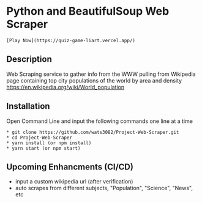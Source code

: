 # Python and BeautifulSoup Web Scraper



~~~
[Play Now](https://quiz-game-liart.vercel.app/)
~~~



## Description ##

Web Scraping service to gather info from the WWW
pulling from Wikipedia page containing top city populations of the world by area and density
https://en.wikipedia.org/wiki/World_population



## Installation ##
Open Command Line and input the following commands one line at a time

```
* git clone https://github.com/wats3082/Project-Web-Scraper.git
* cd Project-Web-Scraper
* yarn install (or npm install)
* yarn start (or npm start)
```

## Upcoming Enhancments (CI/CD) ##
* input a custom wikipedia url (after verification)
* auto scrapes from different subjects, "Population", "Science", "News", etc




